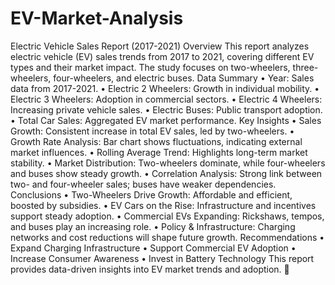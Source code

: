 # EV-Market-Analysis
Electric Vehicle Sales Report (2017-2021)
Overview
This report analyzes electric vehicle (EV) sales trends from 2017 to 2021, covering different EV types and their market impact. The study focuses on two-wheelers, three-wheelers, four-wheelers, and electric buses.
Data Summary
•	Year: Sales data from 2017-2021.
•	Electric 2 Wheelers: Growth in individual mobility.
•	Electric 3 Wheelers: Adoption in commercial sectors.
•	Electric 4 Wheelers: Increasing private vehicle sales.
•	Electric Buses: Public transport adoption.
•	Total Car Sales: Aggregated EV market performance.
Key Insights
•	Sales Growth: Consistent increase in total EV sales, led by two-wheelers.
•	Growth Rate Analysis: Bar chart shows fluctuations, indicating external market influences.
•	Rolling Average Trend: Highlights long-term market stability.
•	Market Distribution: Two-wheelers dominate, while four-wheelers and buses show steady growth.
•	Correlation Analysis: Strong link between two- and four-wheeler sales; buses have weaker dependencies.
Conclusions
•	Two-Wheelers Drive Growth: Affordable and efficient, boosted by subsidies.
•	EV Cars on the Rise: Infrastructure and incentives support steady adoption.
•	Commercial EVs Expanding: Rickshaws, tempos, and buses play an increasing role.
•	Policy & Infrastructure: Charging networks and cost reductions will shape future growth.
Recommendations
•	Expand Charging Infrastructure
•	Support Commercial EV Adoption
•	Increase Consumer Awareness
•	Invest in Battery Technology
This report provides data-driven insights into EV market trends and adoption. 🚀

